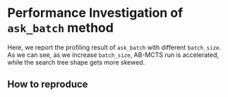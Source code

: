 # Performance Investigation of `ask_batch` method
Here, we report the profiling result of `ask_batch` with different `batch_size`. As we can see, as we increase `batch_size`, AB-MCTS run is accelerated, while the search tree shape gets more skewed.

## How to reproduce
```

```